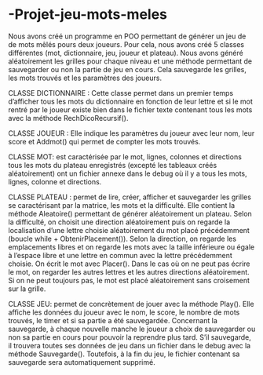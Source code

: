 # -Projet-jeu-mots-meles

Nous avons créé un programme en POO permettant de générer un jeu de de mots mêlés pours deux joueurs. Pour cela, nous avons créé 5 classes différentes (mot, dictionnaire, jeu, joueur et plateau). Nous avons généré aléatoirement les grilles pour chaque niveau et une méthode permettant de sauvegarder ou non la partie de jeu en cours. Cela sauvegarde les grilles, les mots trouvés et les paramètres des joueurs.

CLASSE DICTIONNAIRE : Cette classe permet dans un premier temps d’afficher tous les mots du dictionnaire en fonction de leur lettre et si le mot rentré par le joueur existe bien dans le fichier texte contenant tous les mots avec la méthode RechDicoRecursif().

CLASSE JOUEUR : Elle indique les paramètres du joueur avec leur nom, leur score et Addmot() qui permet de compter les mots trouvés.

CLASSE MOT: est caractérisée par le mot, lignes, colonnes et directions tous les mots du plateau enregistrés (excepté les tableaux créés aléatoirement) ont un fichier annexe dans le debug où il y a tous les mots, lignes, colonne et directions.

CLASSE PLATEAU : permet de lire, créer, afficher et sauvegarder les grilles se caractérisant par la matrice, les mots et la difficulté. Elle contient la méthode Aleatoire() permettant de générer aléatoirement un plateau. Selon la difficulté, on choisit une direction aléatoirement puis on regarde la localisation d’une lettre choisie aléatoirement du mot placé précédemment (boucle while + ObtenirPlacement()). Selon la direction, on regarde les emplacements libres et on regarde les mots avec la taille inférieure ou égale à l’espace libre et une lettre en commun avec la lettre précédemment choisie. On écrit le mot avec Placer(). Dans le cas où on ne peut pas écrire le mot, on regarder les autres lettres et les autres directions aléatoirement. Si on ne peut toujours pas, le mot est placé aléatoirement sans croisement sur la grille.

CLASSE JEU: permet de concrètement de jouer avec la méthode Play(). Elle affiche les données du joueur avec le nom, le score, le nombre de mots trouvés, le timer et si sa partie a été sauvegardée. Concernant la sauvegarde, à chaque nouvelle manche le joueur a choix de sauvegarder ou non sa partie en cours pour pouvoir la reprendre plus tard. S’il sauvegarde, il trouvera toutes ses données de jeu dans un fichier dans le debug avec la méthode Sauvegarde(). Toutefois, à la fin du jeu, le fichier contenant sa sauvegarde sera automatiquement supprimé.
